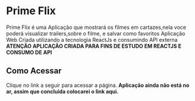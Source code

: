 # Prime Flix
Prime Flix é uma Aplicação que mostrará os filmes em cartazes,nela voce poderá visualizar trailers,sobre o filme, e salvar como favoritos
Aplicação Web Criada utilizando a tecnologia ReactJs e consumindo API externa
**ATENÇÃO APLICAÇÃO CRIADA PARA FINS DE ESTUDO EM REACTJS E CONSUMO DE API**

## Como Acessar

Clique no link a seguir para acessar a página. **Aplicação ainda não está no ar, assim que concluida colocarei o link aqui.**
